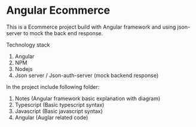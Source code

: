 # Angular Ecommerce

This is a Ecommerce project build with Angular framework and using json-server to mock the back end response.

Technology stack
1. Angular
2. NPM
3. Nodejs
4. Json server / Json-auth-server (mock backend response)

In the project include following folder:
1. Notes (Angular framework basic explanation with diagram)
2. Typescript (Basic typescript syntax)
3. Javascript (Basic javascript syntax)
4. Angular (Auglar related code)
